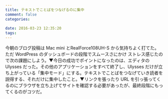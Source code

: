 ```yaml
---
title: テキストでことばをつなげるのに集中
comment: false
categories:
   
date: 2016-03-23 12:35:20
tags:
---
```


今朝のブログ投稿は Mac mini とRealForce108UH-S から気持ちよく打てた。ただ WordPress のダッシュボードの段階でスムースさにかけ ストレス感じたので次の課題にしよう。▼今日の成功でポイントになったのは、エディタの Ulysses だった。その他のアプリケーションをすべて終了し、Ulysses だけが立ち上がっている「集中モード」にする。テキストでことばをつなげていき読者を説得する、それだけに集中したこと。▼リンクを張ったり URL を引っ張ってくるのにブラウザを立ち上げてサイトを確認する必要があったが、最終段階にもってくるのがコツだ。